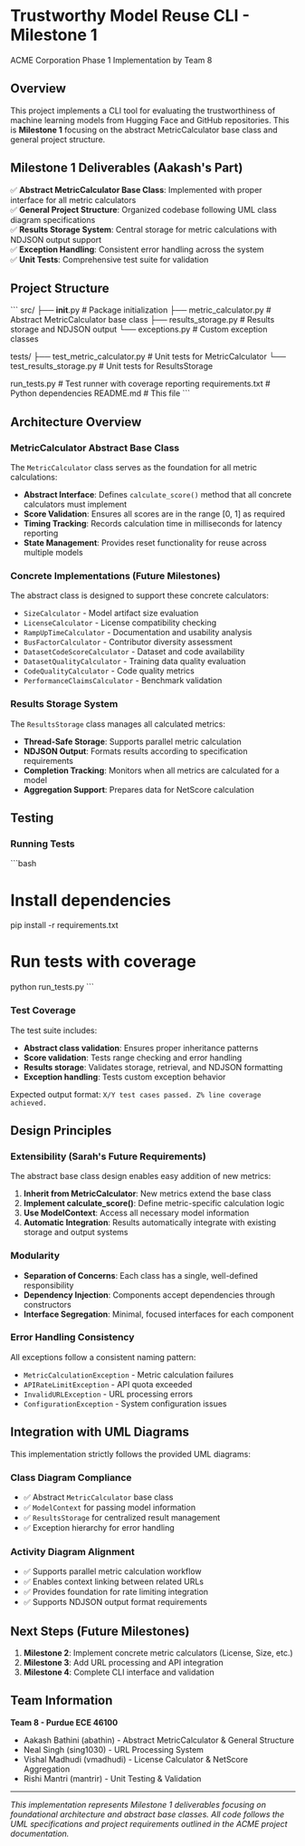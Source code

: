 # Trustworthy Model Reuse CLI - Milestone 1

ACME Corporation Phase 1 Implementation by Team 8

## Overview

This project implements a CLI tool for evaluating the trustworthiness of machine learning models from Hugging Face and GitHub repositories. This is **Milestone 1** focusing on the abstract MetricCalculator base class and general project structure.

## Milestone 1 Deliverables (Aakash's Part)

✅ **Abstract MetricCalculator Base Class**: Implemented with proper interface for all metric calculators  
✅ **General Project Structure**: Organized codebase following UML class diagram specifications  
✅ **Results Storage System**: Central storage for metric calculations with NDJSON output support  
✅ **Exception Handling**: Consistent error handling across the system  
✅ **Unit Tests**: Comprehensive test suite for validation  

## Project Structure

\`\`\`
src/
├── __init__.py              # Package initialization
├── metric_calculator.py     # Abstract MetricCalculator base class
├── results_storage.py       # Results storage and NDJSON output
└── exceptions.py           # Custom exception classes

tests/
├── test_metric_calculator.py  # Unit tests for MetricCalculator
└── test_results_storage.py    # Unit tests for ResultsStorage

run_tests.py                 # Test runner with coverage reporting
requirements.txt             # Python dependencies
README.md                   # This file
\`\`\`

## Architecture Overview

### MetricCalculator Abstract Base Class

The `MetricCalculator` class serves as the foundation for all metric calculations:

- **Abstract Interface**: Defines `calculate_score()` method that all concrete calculators must implement
- **Score Validation**: Ensures all scores are in the range [0, 1] as required
- **Timing Tracking**: Records calculation time in milliseconds for latency reporting
- **State Management**: Provides reset functionality for reuse across multiple models

### Concrete Implementations (Future Milestones)

The abstract class is designed to support these concrete calculators:
- `SizeCalculator` - Model artifact size evaluation
- `LicenseCalculator` - License compatibility checking  
- `RampUpTimeCalculator` - Documentation and usability analysis
- `BusFactorCalculator` - Contributor diversity assessment
- `DatasetCodeScoreCalculator` - Dataset and code availability
- `DatasetQualityCalculator` - Training data quality evaluation
- `CodeQualityCalculator` - Code quality metrics
- `PerformanceClaimsCalculator` - Benchmark validation

### Results Storage System

The `ResultsStorage` class manages all calculated metrics:

- **Thread-Safe Storage**: Supports parallel metric calculation
- **NDJSON Output**: Formats results according to specification requirements
- **Completion Tracking**: Monitors when all metrics are calculated for a model
- **Aggregation Support**: Prepares data for NetScore calculation

## Testing

### Running Tests

\`\`\`bash
# Install dependencies
pip install -r requirements.txt

# Run tests with coverage
python run_tests.py
\`\`\`

### Test Coverage

The test suite includes:
- **Abstract class validation**: Ensures proper inheritance patterns
- **Score validation**: Tests range checking and error handling  
- **Results storage**: Validates storage, retrieval, and NDJSON formatting
- **Exception handling**: Tests custom exception behavior

Expected output format: `X/Y test cases passed. Z% line coverage achieved.`

## Design Principles

### Extensibility (Sarah's Future Requirements)

The abstract base class design enables easy addition of new metrics:

1. **Inherit from MetricCalculator**: New metrics extend the base class
2. **Implement calculate_score()**: Define metric-specific calculation logic
3. **Use ModelContext**: Access all necessary model information
4. **Automatic Integration**: Results automatically integrate with existing storage and output systems

### Modularity

- **Separation of Concerns**: Each class has a single, well-defined responsibility
- **Dependency Injection**: Components accept dependencies through constructors
- **Interface Segregation**: Minimal, focused interfaces for each component

### Error Handling Consistency

All exceptions follow a consistent naming pattern:
- `MetricCalculationException` - Metric calculation failures
- `APIRateLimitException` - API quota exceeded
- `InvalidURLException` - URL processing errors
- `ConfigurationException` - System configuration issues

## Integration with UML Diagrams

This implementation strictly follows the provided UML diagrams:

### Class Diagram Compliance
- ✅ Abstract `MetricCalculator` base class
- ✅ `ModelContext` for passing model information
- ✅ `ResultsStorage` for centralized result management
- ✅ Exception hierarchy for error handling

### Activity Diagram Alignment
- ✅ Supports parallel metric calculation workflow
- ✅ Enables context linking between related URLs
- ✅ Provides foundation for rate limiting integration
- ✅ Supports NDJSON output format requirements

## Next Steps (Future Milestones)

1. **Milestone 2**: Implement concrete metric calculators (License, Size, etc.)
2. **Milestone 3**: Add URL processing and API integration
3. **Milestone 4**: Complete CLI interface and validation

## Team Information

**Team 8 - Purdue ECE 46100**
- Aakash Bathini (abathin) - Abstract MetricCalculator & General Structure
- Neal Singh (sing1030) - URL Processing System  
- Vishal Madhudi (vmadhudi) - License Calculator & NetScore Aggregation
- Rishi Mantri (mantrir) - Unit Testing & Validation

---

*This implementation represents Milestone 1 deliverables focusing on foundational architecture and abstract base classes. All code follows the UML specifications and project requirements outlined in the ACME project documentation.*
